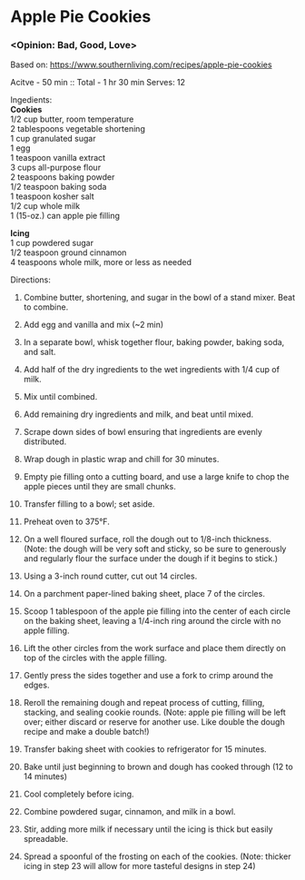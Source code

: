 # Apple Pie Cookies
### <Opinion: Bad, Good, Love>

Based on: https://www.southernliving.com/recipes/apple-pie-cookies   

Acitve - 50 min :: Total - 1 hr 30 min
Serves: 12   

Ingedients:  
__Cookies__  
1/2 cup butter, room temperature   
2 tablespoons vegetable shortening  
1 cup granulated sugar  
1 egg  
1 teaspoon vanilla extract  
3 cups all-purpose flour  
2 teaspoons baking powder  
1/2 teaspoon baking soda  
1 teaspoon kosher salt  
1/2 cup whole milk  
1 (15-oz.) can apple pie filling  

__Icing__  
1 cup powdered sugar   
1/2 teaspoon ground cinnamon  
4 teaspoons whole milk, more or less as needed  

Directions:  
1. Combine butter, shortening, and sugar in the bowl of a stand mixer. Beat to combine.
2. Add egg and vanilla and mix (~2 min)
3. In a separate bowl, whisk together flour, baking powder, baking soda, and salt. 
4. Add half of the dry ingredients to the wet ingredients with 1/4 cup of milk. 
5. Mix until combined. 
6. Add remaining dry ingredients and milk, and beat until mixed. 
7. Scrape down sides of bowl ensuring that ingredients are evenly distributed. 
8. Wrap dough in plastic wrap and chill for 30 minutes.

9. Empty pie filling onto a cutting board, and use a large knife to chop the apple pieces until they are small chunks. 
10. Transfer filling to a bowl; set aside.

11. Preheat oven to 375°F. 
12. On a well floured surface, roll the dough out to 1/8-inch thickness. (Note: the dough will be very soft and sticky, so be sure to generously and regularly flour the surface under the dough if it begins to stick.) 
13. Using a 3-inch round cutter, cut out 14 circles. 
14. On a parchment paper-lined baking sheet, place 7 of the circles. 
15. Scoop 1 tablespoon of the apple pie filling into the center of each circle on the baking sheet, leaving a 1/4-inch ring around the circle with no apple filling.
16. Lift the other circles from the work surface and place them directly on top of the circles with the apple filling. 
17. Gently press the sides together and use a fork to crimp around the edges. 
18. Reroll the remaining dough and repeat process of cutting, filling, stacking, and sealing cookie rounds. (Note: apple pie filling will be left over; either discard or reserve for another use. Like double the dough recipe and make a double batch!) 
19. Transfer baking sheet with cookies to refrigerator for 15 minutes.

20. Bake until just beginning to brown and dough has cooked through (12 to 14 minutes) 
21. Cool completely before icing.

22. Combine powdered sugar, cinnamon, and milk in a bowl. 
23. Stir, adding more milk if necessary until the icing is thick but easily spreadable. 
24. Spread a spoonful of the frosting on each of the cookies.
(Note: thicker icing in step 23 will allow for more tasteful designs in step 24)

